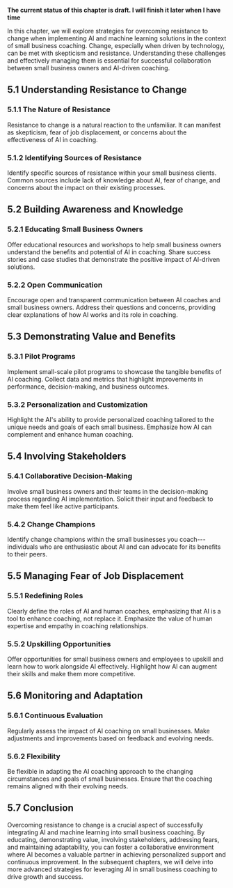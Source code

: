 **The current status of this chapter is draft. I will finish it later when I have time**

In this chapter, we will explore strategies for overcoming resistance to change when implementing AI and machine learning solutions in the context of small business coaching. Change, especially when driven by technology, can be met with skepticism and resistance. Understanding these challenges and effectively managing them is essential for successful collaboration between small business owners and AI-driven coaching.

5.1 Understanding Resistance to Change
--------------------------------------

### 5.1.1 The Nature of Resistance

Resistance to change is a natural reaction to the unfamiliar. It can manifest as skepticism, fear of job displacement, or concerns about the effectiveness of AI in coaching.

### 5.1.2 Identifying Sources of Resistance

Identify specific sources of resistance within your small business clients. Common sources include lack of knowledge about AI, fear of change, and concerns about the impact on their existing processes.

5.2 Building Awareness and Knowledge
------------------------------------

### 5.2.1 Educating Small Business Owners

Offer educational resources and workshops to help small business owners understand the benefits and potential of AI in coaching. Share success stories and case studies that demonstrate the positive impact of AI-driven solutions.

### 5.2.2 Open Communication

Encourage open and transparent communication between AI coaches and small business owners. Address their questions and concerns, providing clear explanations of how AI works and its role in coaching.

5.3 Demonstrating Value and Benefits
------------------------------------

### 5.3.1 Pilot Programs

Implement small-scale pilot programs to showcase the tangible benefits of AI coaching. Collect data and metrics that highlight improvements in performance, decision-making, and business outcomes.

### 5.3.2 Personalization and Customization

Highlight the AI's ability to provide personalized coaching tailored to the unique needs and goals of each small business. Emphasize how AI can complement and enhance human coaching.

5.4 Involving Stakeholders
--------------------------

### 5.4.1 Collaborative Decision-Making

Involve small business owners and their teams in the decision-making process regarding AI implementation. Solicit their input and feedback to make them feel like active participants.

### 5.4.2 Change Champions

Identify change champions within the small businesses you coach---individuals who are enthusiastic about AI and can advocate for its benefits to their peers.

5.5 Managing Fear of Job Displacement
-------------------------------------

### 5.5.1 Redefining Roles

Clearly define the roles of AI and human coaches, emphasizing that AI is a tool to enhance coaching, not replace it. Emphasize the value of human expertise and empathy in coaching relationships.

### 5.5.2 Upskilling Opportunities

Offer opportunities for small business owners and employees to upskill and learn how to work alongside AI effectively. Highlight how AI can augment their skills and make them more competitive.

5.6 Monitoring and Adaptation
-----------------------------

### 5.6.1 Continuous Evaluation

Regularly assess the impact of AI coaching on small businesses. Make adjustments and improvements based on feedback and evolving needs.

### 5.6.2 Flexibility

Be flexible in adapting the AI coaching approach to the changing circumstances and goals of small businesses. Ensure that the coaching remains aligned with their evolving needs.

5.7 Conclusion
--------------

Overcoming resistance to change is a crucial aspect of successfully integrating AI and machine learning into small business coaching. By educating, demonstrating value, involving stakeholders, addressing fears, and maintaining adaptability, you can foster a collaborative environment where AI becomes a valuable partner in achieving personalized support and continuous improvement. In the subsequent chapters, we will delve into more advanced strategies for leveraging AI in small business coaching to drive growth and success.
